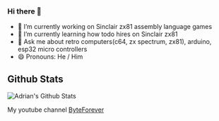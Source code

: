 ### Hi there 👋

<!--
**AdrianPilko/AdrianPilko** is a ✨ _special_ ✨ repository because its `README.md` (this file) appears on your GitHub profile.
-->


- 🔭 I’m currently working on Sinclair zx81 assembly language games
- 🌱 I’m currently learning how todo hires on Sinclair zx81
- 💬 Ask me about retro computers(c64, zx spectrum, zx81), arduino, esp32 micro controllers
- 😄 Pronouns: He / Him

## Github Stats

![Adrian's Github Stats](https://github-readme-stats.vercel.app/api?username=AdrianPilko&show_icons=true&hide_border=true&include_all_commits=true)

My youtube channel [ByteForever](https://youtube.com/channel/UCBJW21wzy1UkwkD2JqefzVg)

